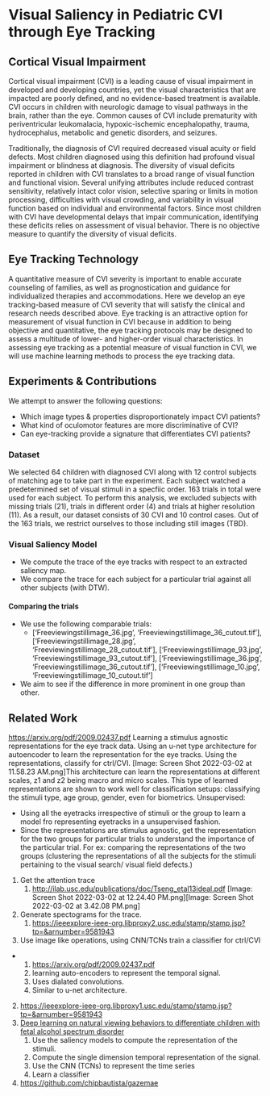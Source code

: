 # Visual Saliency in Pediatric CVI through Eye Tracking

## Cortical Visual Impairment

Cortical visual impairment (CVI) is a leading cause of visual impairment in developed and developing countries, yet the visual characteristics that are impacted are poorly defined, and no evidence-based treatment is available. CVI occurs in children with neurologic damage to visual pathways in the brain, rather than the eye. Common causes of CVI include prematurity with periventricular leukomalacia, hypoxic-ischemic encephalopathy, trauma, hydrocephalus, metabolic and genetic disorders, and seizures.
 
Traditionally, the diagnosis of CVI required decreased visual acuity or field defects. Most children diagnosed using this definition had profound visual impairment or blindness at diagnosis. The diversity of visual deficits reported in children with CVI translates to a broad range of visual function and functional vision. Several unifying attributes include reduced contrast sensitivity, relatively intact color vision, selective sparing or limits in motion processing, difficulties with visual crowding, and variability in visual function based on individual and environmental factors. Since most children with CVI have developmental delays that impair communication, identifying these deficits relies on assessment of visual behavior. There is no objective measure to quantify the diversity of visual deficits.


## Eye Tracking Technology

A quantitative measure of CVI severity is important to enable accurate counseling of families, as well as prognostication and guidance for individualized therapies and accommodations. Here we develop an eye tracking-based measure of CVI severity that will satisfy the clinical and research needs described above. Eye tracking is an attractive option for measurement of visual function in CVI because in addition to being objective and quantitative, the eye tracking protocols may be designed to assess a multitude of lower- and higher-order visual characteristics. In assessing eye tracking as a potential measure of visual function in CVI, we will use machine learning methods to process the eye tracking data.


## Experiments & Contributions

We attempt to answer the following questions:

* Which image types & properties disproportionately impact CVI patients?
* What kind of oculomotor features are more discriminative of CVI?
* Can eye-tracking provide a signature that differentiates CVI patients?

### Dataset

We selected 64 children with diagnosed CVI along with 12 control subjects of matching age to take part in the experiment. Each subject watched a predetermined set of visual stimuli in a specfiic order. 163 trials in total were used for each subject. To perform this analysis, we excluded subjects with missing trials (21), trials in different order (4) and trials at higher resolution (11). As a result, our dataset consists of 30 CVI and 10 control cases. Out of the 163 trials, we restrict ourselves to those including still images (TBD).

### Visual Saliency Model

* We compute the trace of the eye tracks with respect to an extracted saliency map.
* We compare the trace for each subject for a particular trial against all other subjects (with DTW).

#### Comparing the trials

* We use the following comparable trials:
    * [‘Freeviewingstillimage_36.jpg’, ‘Freeviewingstillimage_36_cutout.tif’],
        [‘Freeviewingstillimage_28.jpg’, ‘Freeviewingstillimage_28_cutout.tif’],
        [‘Freeviewingstillimage_93.jpg’, ‘Freeviewingstillimage_93_cutout.tif’],
        [‘Freeviewingstillimage_36.jpg’, ‘Freeviewingstillimage_36_cutout.tif’],
        [‘Freeviewingstillimage_10.jpg’, ‘Freeviewingstillimage_10_cutout.tif’]
* We aim to see if the difference in more prominent in one group than other.

## Related Work

https://arxiv.org/pdf/2009.02437.pdf
Learning a stimulus agnostic representations for the eye track data.
Using an u-net type architecture for autoencoder to learn the representation for the eye tracks. Using the representations, classify for ctrl/CVI.
[Image: Screen Shot 2022-03-02 at 11.58.23 AM.png]This architecture can learn the representations at different scales, z1 and z2 being macro and micro scales.
This type of learned representations are shown to work well for classification setups: classifying the stimuli type, age group, gender, even for biometrics.
Unsupervised:
* Using all the eyetracks irrespective of stimuli or the group to learn a model fro representing eyetracks in a unsupervised fashion.
* Since the representations are stimulus agnostic, get the representation for the two groups for particular trials to understand the importance of the particular trial. For ex: comparing the representations of the two groups (clustering the representations of all the subjects for the stimuli pertaining to the visual search/ visual field defects.)
1. Get the attention trace
    1. http://ilab.usc.edu/publications/doc/Tseng_etal13ideal.pdf
[Image: Screen Shot 2022-03-02 at 12.24.40 PM.png][Image: Screen Shot 2022-03-02 at 3.42.08 PM.png]
1. Generate spectograms for the trace.
    1. https://ieeexplore-ieee-org.libproxy2.usc.edu/stamp/stamp.jsp?tp=&arnumber=9581943
2. Use image like operations, using CNN/TCNs train a classifier for ctrl/CVI
* 1. https://arxiv.org/pdf/2009.02437.pdf
    1. learning auto-encoders to represent the temporal signal.
    2. Uses dialated convolutions.
    3. Similar to u-net architecture.
2. https://ieeexplore-ieee-org.libproxy1.usc.edu/stamp/stamp.jsp?tp=&arnumber=9581943
3. [Deep learning on natural viewing behaviors to differentiate children with fetal alcohol spectrum disorder](http://ilab.usc.edu/publications/doc/Tseng_etal13ideal.pdf)
    1. Use the saliency models to compute the representation of the stimuli.
    2. Compute the single dimension temporal representation of the signal.
    3. Use the CNN (TCNs) to represent the time series
    4. Learn a classifier
4. https://github.com/chipbautista/gazemae
